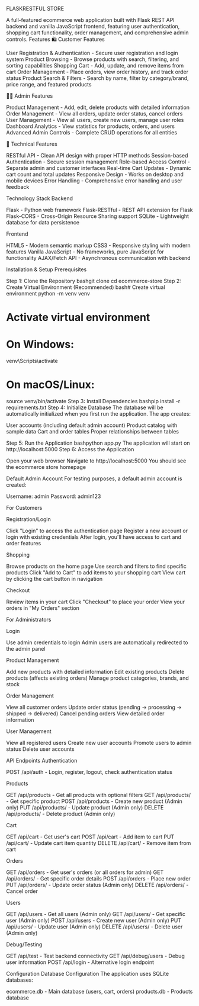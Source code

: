 FLASKRESTFUL STORE


A full-featured ecommerce web application built with Flask REST API backend and vanilla JavaScript frontend, featuring user authentication, shopping cart functionality, order management, and comprehensive admin controls.
Features
🛍️ Customer Features

User Registration & Authentication - Secure user registration and login system
Product Browsing - Browse products with search, filtering, and sorting capabilities
Shopping Cart - Add, update, and remove items from cart
Order Management - Place orders, view order history, and track order status
Product Search & Filters - Search by name, filter by category/brand, price range, and featured products

👨‍💼 Admin Features

Product Management - Add, edit, delete products with detailed information
Order Management - View all orders, update order status, cancel orders
User Management - View all users, create new users, manage user roles
Dashboard Analytics - View statistics for products, orders, and users
Advanced Admin Controls - Complete CRUD operations for all entities

🔧 Technical Features

RESTful API - Clean API design with proper HTTP methods
Session-based Authentication - Secure session management
Role-based Access Control - Separate admin and customer interfaces
Real-time Cart Updates - Dynamic cart count and total updates
Responsive Design - Works on desktop and mobile devices
Error Handling - Comprehensive error handling and user feedback

Technology Stack
Backend

Flask - Python web framework
Flask-RESTful - REST API extension for Flask
Flask-CORS - Cross-Origin Resource Sharing support
SQLite - Lightweight database for data persistence

Frontend

HTML5 - Modern semantic markup
CSS3 - Responsive styling with modern features
Vanilla JavaScript - No frameworks, pure JavaScript for functionality
AJAX/Fetch API - Asynchronous communication with backend

Installation & Setup
Prerequisites


Step 1: Clone the Repository
bashgit clone <repository-url>
cd ecommerce-store
Step 2: Create Virtual Environment (Recommended)
bash# Create virtual environment
python -m venv venv

# Activate virtual environment
# On Windows:
venv\Scripts\activate
# On macOS/Linux:
source venv/bin/activate
Step 3: Install Dependencies
bashpip install -r requirements.txt
Step 4: Initialize Database
The database will be automatically initialized when you first run the application. The app creates:

User accounts (including default admin account)
Product catalog with sample data
Cart and order tables
Proper relationships between tables

Step 5: Run the Application
bashpython app.py
The application will start on http://localhost:5000
Step 6: Access the Application

Open your web browser
Navigate to http://localhost:5000
You should see the ecommerce store homepage

Default Admin Account
For testing purposes, a default admin account is created:



Username: admin
Password: admin123




For Customers

Registration/Login

Click "Login" to access the authentication page
Register a new account or login with existing credentials
After login, you'll have access to cart and order features


Shopping

Browse products on the home page
Use search and filters to find specific products
Click "Add to Cart" to add items to your shopping cart
View cart by clicking the cart button in navigation


Checkout

Review items in your cart
Click "Checkout" to place your order
View your orders in "My Orders" section



For Administrators

Login

Use admin credentials to login
Admin users are automatically redirected to the admin panel


Product Management

Add new products with detailed information
Edit existing products
Delete products (affects existing orders)
Manage product categories, brands, and stock


Order Management

View all customer orders
Update order status (pending → processing → shipped → delivered)
Cancel pending orders
View detailed order information


User Management

View all registered users
Create new user accounts
Promote users to admin status
Delete user accounts



API Endpoints
Authentication

POST /api/auth - Login, register, logout, check authentication status

Products

GET /api/products - Get all products with optional filters
GET /api/products/<id> - Get specific product
POST /api/products - Create new product (Admin only)
PUT /api/products/<id> - Update product (Admin only)
DELETE /api/products/<id> - Delete product (Admin only)

Cart

GET /api/cart - Get user's cart
POST /api/cart - Add item to cart
PUT /api/cart/<id> - Update cart item quantity
DELETE /api/cart/<id> - Remove item from cart

Orders

GET /api/orders - Get user's orders (or all orders for admin)
GET /api/orders/<id> - Get specific order details
POST /api/orders - Place new order
PUT /api/orders/<id> - Update order status (Admin only)
DELETE /api/orders/<id> - Cancel order

Users

GET /api/users - Get all users (Admin only)
GET /api/users/<id> - Get specific user (Admin only)
POST /api/users - Create new user (Admin only)
PUT /api/users/<id> - Update user (Admin only)
DELETE /api/users/<id> - Delete user (Admin only)

Debug/Testing

GET /api/test - Test backend connectivity
GET /api/debug/users - Debug user information
POST /api/login - Alternative login endpoint

Configuration
Database Configuration
The application uses SQLite databases:

ecommerce.db - Main database (users, cart, orders)
products.db - Products database
